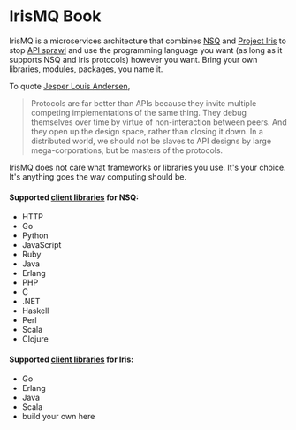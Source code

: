 # IrisMQ Book

IrisMQ is a microservices architecture that combines [NSQ](http://nsq.io) and [Project Iris](https://github.com/ibmendoza/project-iris) to stop [API sprawl](https://itjumpstart.wordpress.com/2016/01/04/the-road-to-computing) and use the programming language you want (as long as it supports NSQ and Iris protocols) however you want. Bring your own libraries, modules, packages, you name it.

To quote [Jesper Louis Andersen](https://medium.com/this-is-not-a-monad-tutorial/interview-with-jesper-louis-andersen-about-erlang-haskell-ocaml-go-idris-the-jvm-software-and-b0de06440fbd#),

> Protocols are far better than APIs because they invite multiple competing implementations of the same thing. They debug themselves over time by virtue of non-interaction between peers. And they open up the design space, rather than closing it down. In a distributed world, we should not be slaves to API designs by large mega-corporations, but be masters of the protocols.

IrisMQ does not care what frameworks or libraries you use. It's your choice. It's anything goes the way computing should be.

#### Supported [client libraries](http://nsq.io/clients/client_libraries.html) for NSQ:

- HTTP
- Go
- Python
- JavaScript
- Ruby
- Java
- Erlang
- PHP
- C
- .NET
- Haskell
- Perl
- Scala
- Clojure

#### Supported [client libraries](https://github.com/project-iris/iris) for Iris:

- Go
- Erlang
- Java
- Scala
- build your own here
